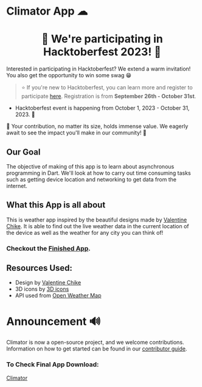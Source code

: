 
# Climator App ☁

<h1 align="center">🎉 We're participating in Hacktoberfest 2023! 🎉</h1>

Interested in participating in Hacktoberfest? We extend a warm invitation! You also get the opportunity to win some swag 😁

> ⭐️ If you're new to Hacktoberfest, you can learn more and register to participate [here](https://hacktoberfest.com/participation/). Registration is from **September 26th - October 31st**.

- Hacktoberfest event is happening from October 1, 2023 - October 31, 2023. 🚀

🚀  Your contribution, no matter its size, holds immense value. We eagerly await to see the impact you'll make in our community! 🚀 

## Our Goal

The objective of making of this app is to learn about asynchronous programming in Dart. We'll look at how to carry out time consuming tasks such as getting device location and networking to get data from the internet.


## What this App is all about

This is weather app inspired by the beautiful designs made by [Valentine Chike](https://dribbble.com/shots/16952894-Weather-App). It is able to find out the live weather data in the current location of the device as well as the weather for any city you can think of!


### Checkout the [Finished App](https://play.google.com/store/apps/details?id=co.binnig.climator). 

## Resources Used:

- Design by [Valentine Chike](https://dribbble.com/shots/16952894-Weather-App)
- 3D icons by [3D icons](https://uifreebies.net/icon/3d-weather-icons-free)
- API used from [Open Weather Map](https://openweathermap.org/)

# Announcement 🔊
Climator is now a open-source project, and we welcome contributions. Information on how to get started can be found in our [contributor guide](CONTRIBUTING.md). 
<br>


### To Check Final App Download:
[Climator](https://play.google.com/store/apps/details?id=co.binnig.climator)
